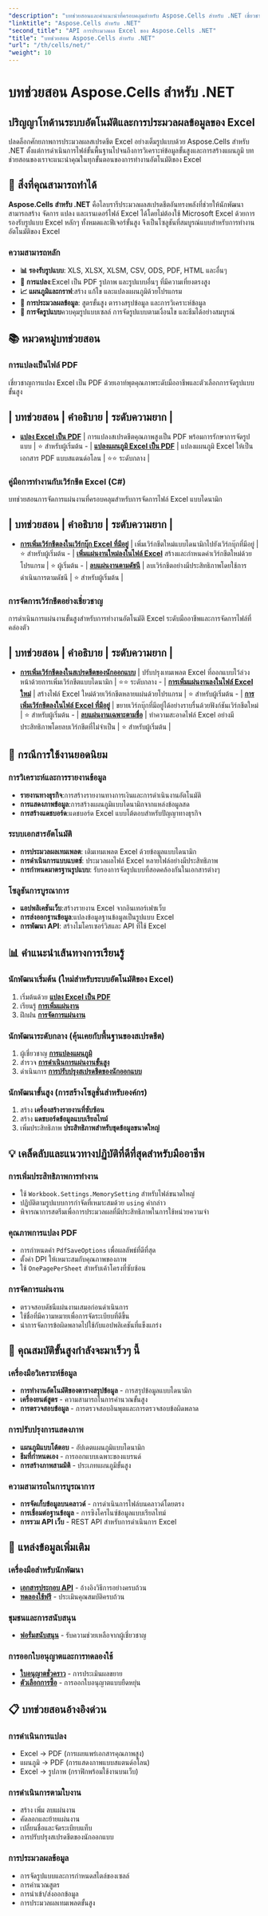 ```yaml
---
"description": "บทช่วยสอนและคำแนะนำที่ครอบคลุมสำหรับ Aspose.Cells สำหรับ .NET เชี่ยวชาญการประมวลผล การแปลง การทำงานอัตโนมัติ และการจัดการข้อมูลสเปรดชีต Excel พร้อมตัวอย่างทีละขั้นตอน"
"linktitle": "Aspose.Cells สำหรับ .NET"
"second_title": "API การประมวลผล Excel ของ Aspose.Cells .NET"
"title": "บทช่วยสอน Aspose.Cells สำหรับ .NET"
"url": "/th/cells/net/"
"weight": 10
---
```


# บทช่วยสอน Aspose.Cells สำหรับ .NET

## ปริญญาโทด้านระบบอัตโนมัติและการประมวลผลข้อมูลของ Excel
ปลดล็อกศักยภาพการประมวลผลสเปรดชีต Excel อย่างเต็มรูปแบบด้วย Aspose.Cells สำหรับ .NET ตั้งแต่การดำเนินการไฟล์ขั้นพื้นฐานไปจนถึงการวิเคราะห์ข้อมูลขั้นสูงและการสร้างแผนภูมิ บทช่วยสอนของเราจะแนะนำคุณในทุกขั้นตอนของการทำงานอัตโนมัติของ Excel

## 🚀 สิ่งที่คุณสามารถทำได้

**Aspose.Cells สำหรับ .NET** คือไลบรารีประมวลผลสเปรดชีตอันทรงพลังที่ช่วยให้นักพัฒนาสามารถสร้าง จัดการ แปลง และเรนเดอร์ไฟล์ Excel ได้โดยไม่ต้องใช้ Microsoft Excel ด้วยการรองรับรูปแบบ Excel หลักๆ ทั้งหมดและฟีเจอร์ขั้นสูง จึงเป็นโซลูชันที่สมบูรณ์แบบสำหรับการทำงานอัตโนมัติของ Excel

### ความสามารถหลัก
- **📊 รองรับรูปแบบ**: XLS, XLSX, XLSM, CSV, ODS, PDF, HTML และอื่นๆ
- **🔄 การแปลง**:Excel เป็น PDF รูปภาพ และรูปแบบอื่นๆ ที่มีความเที่ยงตรงสูง
- **📈 แผนภูมิและกราฟ**:สร้าง แก้ไข และแปลงแผนภูมิด้วยโปรแกรม
- **💾 การประมวลผลข้อมูล**: สูตรขั้นสูง ตารางสรุปข้อมูล และการวิเคราะห์ข้อมูล
- **🎨 การจัดรูปแบบ**ควบคุมรูปแบบเซลล์ การจัดรูปแบบตามเงื่อนไข และธีมได้อย่างสมบูรณ์

## 📚 หมวดหมู่บทช่วยสอน

### การแปลงเป็นไฟล์ PDF
เชี่ยวชาญการแปลง Excel เป็น PDF ด้วยเอาท์พุตคุณภาพระดับมืออาชีพและตัวเลือกการจัดรูปแบบขั้นสูง

| บทช่วยสอน | คำอธิบาย | ระดับความยาก |
-
- **[แปลง Excel เป็น PDF](./conversion-to-pdf-file/convert-excel-to-pdf/)** | การแปลงสเปรดชีตคุณภาพสูงเป็น PDF พร้อมการรักษาการจัดรูปแบบ | ⭐ สำหรับผู้เริ่มต้น -
| **[แปลงแผนภูมิ Excel เป็น PDF](./conversion-to-pdf-file/convert-excel-charts-to-pdf/)** | แปลงแผนภูมิ Excel ให้เป็นเอกสาร PDF แบบสแตนด์อโลน | ⭐⭐ ระดับกลาง |

### คู่มือการทำงานกับเวิร์กชีต Excel (C#)
บทช่วยสอนการจัดการแผ่นงานที่ครอบคลุมสำหรับการจัดการไฟล์ Excel แบบไดนามิก

| บทช่วยสอน | คำอธิบาย | ระดับความยาก |
-
- **[การเพิ่มเวิร์กชีตลงในเวิร์กบุ๊ก Excel ที่มีอยู่](./guide-to-working-with-excel-worksheets-csharp/adding-worksheet-to-existing-excel-workbook-csharp-tutorial/)** | เพิ่มเวิร์กชีตใหม่แบบไดนามิกไปยังเวิร์กบุ๊กที่มีอยู่ | ⭐ สำหรับผู้เริ่มต้น -
| **[เพิ่มแผ่นงานใหม่ลงในไฟล์ Excel](./guide-to-working-with-excel-worksheets-csharp/add-new-sheet-to-excel-file-csharp-tutorial/)** สร้างและกำหนดค่าเวิร์กชีตใหม่ด้วยโปรแกรม | ⭐ ผู้เริ่มต้น -
| **[ลบแผ่นงานตามดัชนี](./guide-to-working-with-excel-worksheets-csharp/delete-worksheet-by-index-excel-csharp-tutorial/)** | ลบเวิร์กชีตอย่างมีประสิทธิภาพโดยใช้การดำเนินการตามดัชนี | ⭐ สำหรับผู้เริ่มต้น |

### การจัดการเวิร์กชีตอย่างเชี่ยวชาญ
การดำเนินการแผ่นงานขั้นสูงสำหรับการทำงานอัตโนมัติ Excel ระดับมืออาชีพและการจัดการไฟล์ที่คล่องตัว

| บทช่วยสอน | คำอธิบาย | ระดับความยาก |
-
- **[การเพิ่มเวิร์กชีตลงในสเปรดชีตของนักออกแบบ](./mastering-worksheet-management/adding-worksheets-to-designer-spreadsheet/)** | ปรับปรุงเทมเพลต Excel ที่ออกแบบไว้ล่วงหน้าด้วยการเพิ่มเวิร์กชีตแบบไดนามิก | ⭐⭐ ระดับกลาง -
| **[การเพิ่มแผ่นงานลงในไฟล์ Excel ใหม่](./mastering-worksheet-management/adding-worksheets-to-new-excel-file/)** | สร้างไฟล์ Excel ใหม่ด้วยเวิร์กชีตหลายแผ่นด้วยโปรแกรม | ⭐ สำหรับผู้เริ่มต้น -
| **[การเพิ่มเวิร์กชีตลงในไฟล์ Excel ที่มีอยู่](./mastering-worksheet-management/adding-worksheets-to-existing-excel-file/)** | ขยายเวิร์กบุ๊กที่มีอยู่ได้อย่างราบรื่นด้วยฟังก์ชันเวิร์กชีตใหม่ | ⭐ สำหรับผู้เริ่มต้น -
| **[ลบแผ่นงานเฉพาะตามชื่อ](./mastering-worksheet-management/remove-specific-worksheets-by-name/)** | ทำความสะอาดไฟล์ Excel อย่างมีประสิทธิภาพโดยลบเวิร์กชีตที่ไม่จำเป็น | ⭐ สำหรับผู้เริ่มต้น |

## 🎯 กรณีการใช้งานยอดนิยม

### **การวิเคราะห์และการรายงานข้อมูล**
- **รายงานทางธุรกิจ**:การสร้างรายงานทางการเงินและการดำเนินงานอัตโนมัติ
- **การแสดงภาพข้อมูล**:การสร้างแผนภูมิแบบไดนามิกจากแหล่งข้อมูลสด
- **การสร้างแดชบอร์ด**:แดชบอร์ด Excel แบบโต้ตอบสำหรับปัญญาทางธุรกิจ

### **ระบบเอกสารอัตโนมัติ**
- **การประมวลผลเทมเพลต**: เติมเทมเพลต Excel ด้วยข้อมูลแบบไดนามิก
- **การดำเนินการแบบแบตช์**: ประมวลผลไฟล์ Excel หลายไฟล์อย่างมีประสิทธิภาพ
- **การกำหนดมาตรฐานรูปแบบ**: รับรองการจัดรูปแบบที่สอดคล้องกันในเอกสารต่างๆ

### **โซลูชันการบูรณาการ**
- **แอปพลิเคชันเว็บ**:สร้างรายงาน Excel จากอินเทอร์เฟซเว็บ
- **การส่งออกฐานข้อมูล**:แปลงข้อมูลฐานข้อมูลเป็นรูปแบบ Excel
- **การพัฒนา API**: สร้างไมโครเซอร์วิสและ API ที่ใช้ Excel

## 📊 คำแนะนำเส้นทางการเรียนรู้

### **นักพัฒนาเริ่มต้น** (ใหม่สำหรับระบบอัตโนมัติของ Excel)
1. เริ่มต้นด้วย **[แปลง Excel เป็น PDF](./conversion-to-pdf-file/convert-excel-to-pdf/)**
2. เรียนรู้ **[การเพิ่มแผ่นงาน](./guide-to-working-with-excel-worksheets-csharp/adding-worksheet-to-existing-excel-workbook-csharp-tutorial/)**
3. ฝึกฝน **[การจัดการแผ่นงาน](./guide-to-working-with-excel-worksheets-csharp/add-new-sheet-to-excel-file-csharp-tutorial/)**

### **นักพัฒนาระดับกลาง** (คุ้นเคยกับพื้นฐานของสเปรดชีต)
1. ผู้เชี่ยวชาญ **[การแปลงแผนภูมิ](./conversion-to-pdf-file/convert-excel-charts-to-pdf/)**
2. สำรวจ **[การดำเนินการแผ่นงานขั้นสูง](./guide-to-working-with-excel-worksheets-csharp/delete-worksheet-by-index-excel-csharp-tutorial/)**
3. ดำเนินการ **[การปรับปรุงสเปรดชีตของนักออกแบบ](./mastering-worksheet-management/adding-worksheets-to-designer-spreadsheet/)**

### **นักพัฒนาขั้นสูง** (การสร้างโซลูชั่นสำหรับองค์กร)
1. สร้าง **เครื่องสร้างรายงานที่ซับซ้อน**
2. สร้าง **แดชบอร์ดข้อมูลแบบเรียลไทม์**
3. เพิ่มประสิทธิภาพ **ประสิทธิภาพสำหรับชุดข้อมูลขนาดใหญ่**



## 💡 เคล็ดลับและแนวทางปฏิบัติที่ดีที่สุดสำหรับมืออาชีพ

### **การเพิ่มประสิทธิภาพการทำงาน**
- ใช้ `Workbook.Settings.MemorySetting` สำหรับไฟล์ขนาดใหญ่
- ปฏิบัติตามรูปแบบการกำจัดที่เหมาะสมด้วย `using` คำกล่าว
- พิจารณาการสตรีมเพื่อการประมวลผลที่มีประสิทธิภาพในการใช้หน่วยความจำ

### **คุณภาพการแปลง PDF**
- การกำหนดค่า `PdfSaveOptions` เพื่อผลลัพธ์ที่ดีที่สุด
- ตั้งค่า DPI ให้เหมาะสมกับคุณภาพของภาพ
- ใช้ `OnePagePerSheet` สำหรับเค้าโครงที่ซับซ้อน

### **การจัดการแผ่นงาน**
- ตรวจสอบดัชนีแผ่นงานเสมอก่อนดำเนินการ
- ใช้ชื่อที่มีความหมายเพื่อการจัดระเบียบที่ดีขึ้น
- นำการจัดการข้อผิดพลาดไปใช้กับแอปพลิเคชันที่แข็งแกร่ง

## 🔧 คุณสมบัติขั้นสูงกำลังจะมาเร็วๆ นี้

### **เครื่องมือวิเคราะห์ข้อมูล**
- **การทำงานอัตโนมัติของตารางสรุปข้อมูล** - การสรุปข้อมูลแบบไดนามิก
- **เครื่องยนต์สูตร** - ความสามารถในการคำนวณขั้นสูง
- **การตรวจสอบข้อมูล** - การตรวจสอบอินพุตและการตรวจสอบข้อผิดพลาด

### **การปรับปรุงการแสดงภาพ**
- **แผนภูมิแบบโต้ตอบ** - อัปเดตแผนภูมิแบบไดนามิก
- **ธีมที่กำหนดเอง** - การออกแบบเฉพาะของแบรนด์
- **การสร้างภาพสามมิติ** - ประเภทแผนภูมิขั้นสูง

### **ความสามารถในการบูรณาการ**
- **การจัดเก็บข้อมูลบนคลาวด์** - การดำเนินการไฟล์บนคลาวด์โดยตรง
- **การเชื่อมต่อฐานข้อมูล** - การซิงโครไนซ์ข้อมูลแบบเรียลไทม์
- **การรวม API เว็บ** - REST API สำหรับการดำเนินการ Excel

## 🔗 แหล่งข้อมูลเพิ่มเติม

### **เครื่องมือสำหรับนักพัฒนา**
- **[เอกสารประกอบ API](https://reference.aspose.com/cells/net/)** - อ้างอิงวิธีการอย่างครบถ้วน
- **[ทดลองใช้ฟรี](https://releases.aspose.com/cells/net/)** - ประเมินคุณสมบัติครบถ้วน

### **ชุมชนและการสนับสนุน**
- **[ฟอรั่มสนับสนุน](https://forum.aspose.com/c/cells/9)** - รับความช่วยเหลือจากผู้เชี่ยวชาญ

### **การออกใบอนุญาตและการทดลองใช้**
- **[ใบอนุญาตชั่วคราว](https://purchase.conholdate.com/temporary-license/)** - การประเมินผลขยาย
- **[ตัวเลือกการซื้อ](https://purchase.conholdate.com/buy)** - การออกใบอนุญาตแบบยืดหยุ่น

## 📋 บทช่วยสอนอ้างอิงด่วน

### **การดำเนินการแปลง**
- Excel → PDF (การเผยแพร่เอกสารคุณภาพสูง)
- แผนภูมิ → PDF (การแสดงภาพแบบสแตนด์อโลน)
- Excel → รูปภาพ (กราฟิกพร้อมใช้งานบนเว็บ)

### **การดำเนินการตามใบงาน**
- สร้าง เพิ่ม ลบแผ่นงาน
- คัดลอกและย้ายแผ่นงาน
- เปลี่ยนชื่อและจัดระเบียบแท็บ
- การปรับปรุงสเปรดชีตของนักออกแบบ

### **การประมวลผลข้อมูล**
- การจัดรูปแบบและการกำหนดสไตล์ของเซลล์
- การคำนวณสูตร
- การนำเข้า/ส่งออกข้อมูล
- การประมวลผลเทมเพลตขั้นสูง